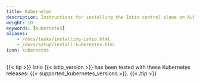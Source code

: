 ```yaml
---
title: Kubernetes
description: Instructions for installing the Istio control plane on Kubernetes and adding virtual machines into the mesh.
weight: 10
keywords: [kubernetes]
aliases:
    - /docs/tasks/installing-istio.html
    - /docs/setup/install-kubernetes.html
icon: kubernetes
---
```


{{< tip >}}
Istio {{< istio_version >}} has been tested with these Kubernetes releases: {{< supported_kubernetes_versions >}}.
{{< /tip >}}
